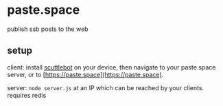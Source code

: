 # paste.space

publish ssb posts to the web

## setup

client: install [scuttlebot](https://github.com/ssbc/scuttlebot) on your device, then navigate to your paste.space server, or to [https://paste.space](https://paste.space).

server: `node server.js` at an IP which can be reached by your clients. requires redis